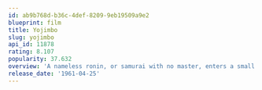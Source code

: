 ```yaml
---
id: ab9b768d-b36c-4def-8209-9eb19509a9e2
blueprint: film
title: Yojimbo
slug: yojimbo
api_id: 11878
rating: 8.107
popularity: 37.632
overview: 'A nameless ronin, or samurai with no master, enters a small village in feudal Japan where two rival businessmen are struggling for control of the local gambling trade. Taking the name Sanjuro Kuwabatake, the ronin convinces both silk merchant Tazaemon and sake merchant Tokuemon to hire him as a personal bodyguard, then artfully sets in motion a full-scale gang war between the two ambitious and unscrupulous men.'
release_date: '1961-04-25'
---
```

